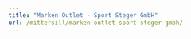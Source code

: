 ```yaml
---
title: "Marken Outlet - Sport Steger GmbH"
url: /mittersill/marken-outlet-sport-steger-gmbh/
---
```

